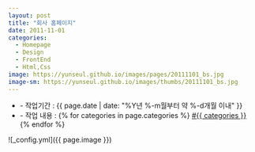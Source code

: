 ```yaml
---
layout: post
title: "회사 홈페이지"
date: 2011-11-01
categories:
  - Homepage
  - Design
  - FrontEnd
  - Html,Css
image: https://yunseul.github.io/images/pages/20111101_bs.jpg
image-sm: https://yunseul.github.io/images/thumbs/20111101_bs.jpg
---
```


<ul class="inform">
	<li class="preview__date" itemprop="datePublished" datetime="{{ page.date | date_to_xmlschema }}">- 작업기간 : {{ page.date | date: "%Y년 %-m월부터 약 %-d개월 이내" }}</li>
	<li class="preview__catetory" itemprop="catetory">- 작업 내용 :
		{% for categories in page.categories %}
           <a href="/category/{{ categories }}/">#{{ categories }}</a>     
      	{% endfor %}</li>
</ul>

![_config.yml]({{ page.image }})


